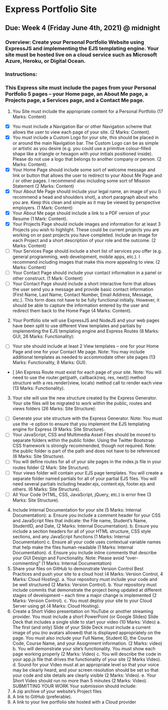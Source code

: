 # Express Portfolio Site

## Due: Week 4 (Friday June 4th, 2021) @ midnight

### Overview: Create your Personal Portfolio Website using ExpressJS and implementing the EJS templating engine. Your site must be hosted live on a cloud service such as Microsoft Azure, Heroku, or Digital Ocean.

### Instructions:

### This Express site must include the pages from your Personal Portfolio 5 pages – your Home page, an About Me page, a Projects page, a Services page, and a Contact Me page.

1. You Site must include the appropriate content for a Personal Portfolio (17 Marks: Content)

- [x] You must include a Navigation Bar or other Navigation scheme that allows the user to view each page of your site. (2 Marks: Content).
- [x] You must include a Custom Logo for your site, this should be placed in or around the main Navigation bar. The Custom Logo can be as simple or artistic as you desire (e.g. you could use a primitive colour-filled shape like a triangle or hexagon with your initials positioned inside). Please do not use a logo that belongs to another company or person. (2 Marks: Content).
- [x] Your Home Page should include some sort of welcome message and link or button that allows the user to redirect to your About Me Page and / or other pages. I recommend also including some sort of Mission Statement (2 Marks: Content)
- [x] Your About Me Page should include your legal name, an image of you (I recommend a head and shoulders shot), a short paragraph about who you are. Keep this clean and simple as it may be viewed by perspective employers. (1 Mark: Content)
- [x] Your About Me page should include a link to a PDF version of your Resume (1 Mark: Content).
- [x] Your Projects Page should include images and information for at least 3 Projects you wish to highlight. These could be current projects you are working on or past projects you have completed. Include an image for each Project and a short description of your role and the outcome. (2 Marks: Content)
- [ ] Your Services Page should include a short list of services you offer (e.g. general programming, web development, mobile apps, etc.). I recommend including images that make this more appealing to view. (2 Marks: Content)
- [ ] Your Contact Page should include your contact information in a panel or other construct. (1 Mark: Content)
- [ ] Your Contact Page should include a short interactive form that allows the user send you a message and provide basic contact information (First Name, Last Name, Contact Number, Email Address, Message, etc.). This form does not have to be fully functional initially. However, it should be able to capture the information entered by the user and redirect them back to the Home Page (4 Marks: Content).

2. Your Portfolio site will use ExpressJS and NodeJS and your web pages have been split to use different View templates and partials by implementing the EJS templating engine and Express Routes (8 Marks: GUI, 26 Marks: Functionality):

- [ ] Your site should include at least 2 View templates – one for your Home Page and one for your Contact Me page. Note: You may include additional templates as needed to accommodate other site pages (13 Marks: Functionality, 8 Marks: GUI).
- [ ]An Express Route must exist for each page of your site. Note: You will need to use the router.get(path, callback(req, res, next)) method structure with a res.render(view, locals) method call to render each view (13 Marks: Functionality).

3. Your site will use the new structure created by the Express Generator. Your site files will be migrated to work within the public, routes and views folders (26 Marks: Site Structure):

- [ ] Generate your site structure with the Express Generator. Note: You must use the -e option to ensure that you implement the EJS templating engine for Express (9 Marks: Site Structure).
- [ ] Your JavaScript, CSS and Multimedia Asset Files should be moved to separate folders within the public folder. Using the Twitter Bootstrap CSS framework is strongly recommended, though not required. Note: the public folder is part of the path and does not have to be referenced (6 Marks: Site Structure).
- [ ] You will define routes for all of your site pages in the index.js file in your routes folder (2 Mark: Site Structure).
- [ ] Your views folder will contain your EJS page templates. You will create a separate folder named partials for all of your partial EJS files. You will need several partials including header.ejs, content.ejs, footer.ejs and others. (6 Marks: Site Structure).
- [ ] All Your Code (HTML, CSS, JavaScript, jQuery, etc.) is error free (3 Marks: Site Structure).

4. Include Internal Documentation for your site (5 Marks: Internal Documentation):
   a. Ensure you include a comment header for your CSS and JavaScript files that indicate: the File name, Student’s Name, StudentID, and Date, (2 Marks: Internal Documentation).
   b. Ensure you include a section headers for all of your HTML structure, CSS style sections, and any JavaScript functions (1 Marks: Internal Documentation)
   c. Ensure all your code uses contextual variable names that help make the files human-readable (1 Marks: Internal Documentation).
   d. Ensure you include inline comments that describe your GUI Design and Functionality. Note: Please avoid “over-commenting” (1 Marks: Internal Documentation)
5. Share your files on GitHub to demonstrate Version Control Best Practices and push your site to a cloud host (4 Marks: Version Control, 4 Marks: Cloud Hosting).
   a. Your repository must include your code and be well structured (2 Marks: Version Control).
   b. Your repository must include commits that demonstrate the project being updated at different stages of development – each time a major change is implemented (2 Marks: Version Control).
   c. You must deploy your site to your Cloud Server using git (4 Marks: Cloud Hosting).
6. Create a Short Video presentation on YouTube or another streaming provider. You must include a short PowerPoint (or Google Slides) Slide Deck that includes a single slide to start your video (10 Marks: Video)
   a. The first (and only) Slide of your Slide Deck must include a current image of you (no avatars allowed) that is displayed appropriately on the page. You must also include your Full Name, Student ID, the Course Code, Course Name, and your Assignment information. (2 Marks: video)
   b. You will demonstrate your site’s functionality. You must show each page working properly (2 Marks: Video)
   c. You will describe the code in your app.js file that drives the functionality of your site (2 Marks Video).
   d. Sound for your Video must at an appropriate level so that your voice may be clearly heard, and your screen resolution should be set so that your code and site details are clearly visible (2 Marks: Video).
   e. Your Short Video should run no more than 5 minutes (2 Marks: Video).
   SUBMITTING YOUR WORK
   Your submission should include:
7. A zip archive of your website’s Project files
8. A link to GitHub (preferable).
9. A link to your live portfolio site hosted with a Cloud provider
